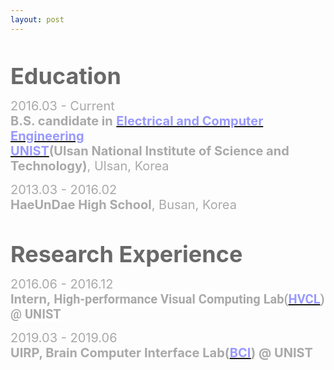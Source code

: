 ```yaml
---
layout: post
---
```

<html>
<head>
	<title></title>
</head>
<body>
<p align="left">&nbsp;</p>

<p align="left"><strong><span style="color:#696969;"><span style="font-size:36px;">Education</span></span></strong></p>

<p align="left"><font color="#a9a9a9"><span style="font-size: 20px;">2016.03 -&nbsp;Current</span></font><br />
<span style="font-size: 20px;"><span style="color: rgb(169, 169, 169);"><strong>B.S. candidate in</strong>&nbsp;</span><strong><a href="http://ece.unist.ac.kr/"><span style="color:#9999ff;">Electrical and Computer Engineering</span></a><span style="color:#9999ff;">&nbsp;</span></strong></span><br />
<span style="font-size: 20px;"><a href="http://unist.ac.kr"><span style="color:#9999ff;"><strong>UNIST</strong></span></a><span style="color: rgb(169, 169, 169);"><strong>(Ulsan National Institute of Science and Technology)</strong>, Ulsan, Korea</span></span></p>

<p align="left"><font color="#a9a9a9"><span style="font-size: 20px;">2013.03 -&nbsp;2016.02</span></font><br />
<span style="font-size: 20px;"><strong><font color="#a9a9a9">HaeUnDae High School</font></strong><font color="#a9a9a9">, Busan, Korea</font></span></p>

<p align="left">&nbsp;</p>

<p align="left"><font color="#696969"><span style="font-size: 36px;"><b>Research Experience</b></span></font></p>

<p align="left"><font color="#a9a9a9"><span style="font-size: 20px;">2016.06&nbsp;- 2016.12</span></font><br />
<span style="font-size:20px;"><span style="color:#A9A9A9;"><strong>Intern,&nbsp;<span style="font-family: Roboto, &quot;Helvetica Neue&quot;, sans-serif; text-align: justify; background-color: rgb(255, 255, 255);">High-performance Visual Computing Lab(</span></strong></span><strong><span style="font-family: Roboto, &quot;Helvetica Neue&quot;, sans-serif; text-align: justify; background-color: rgb(255, 255, 255);"><a href="http://hvcl.unist.ac.kr/"><span style="color:#9999ff;">HVCL</span></a></span></strong><span style="color:#A9A9A9;"><strong><span style="font-family: Roboto, &quot;Helvetica Neue&quot;, sans-serif; text-align: justify; background-color: rgb(255, 255, 255);">) @ UNIST</span></strong></span></span><span style="font-size: 20px;"><span style="color: rgb(169, 169, 169);">&nbsp;</span></span></p>

<p align="left"><font color="#a9a9a9"><span style="font-size: 20px;">2019.03&nbsp;- 2019.06</span></font><br />
<span style="font-size: 20px;"><span style="color: rgb(169, 169, 169);"><b>UIRP, Brain Computer Interface Lab(</b></span><strong><a href="http://bci.unist.ac.kr/"><span style="color:#9999ff;">BCI</span></a><span style="color:#A9A9A9;">) @ UNIST</span></strong></span><br />
&nbsp;</p>
</body>
</html>
